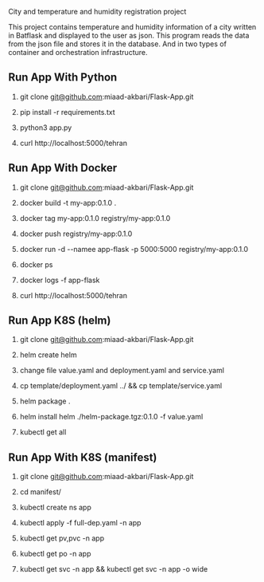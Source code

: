 City and temperature and humidity registration project

This project contains temperature and humidity information of a city written
 in Batflask and displayed to the user as json. This program reads the 
data from the json file and stores it in the database.
And in two types of container and orchestration infrastructure.

## Run App With Python 
1. git clone  git@github.com:miaad-akbari/Flask-App.git

2. pip install -r requirements.txt

3. python3 app.py

4. curl http://localhost:5000/tehran


## Run App With Docker

1. git clone  git@github.com:miaad-akbari/Flask-App.git

2. docker build -t my-app:0.1.0 .

3. docker tag my-app:0.1.0 registry/my-app:0.1.0

4. docker push registry/my-app:0.1.0

5. docker run -d --namee app-flask -p 5000:5000  registry/my-app:0.1.0

6. docker ps

7. docker logs -f app-flask

8. curl http://localhost:5000/tehran

## Run App K8S (helm)

1. git clone  git@github.com:miaad-akbari/Flask-App.git

2. helm create helm

3. change file value.yaml and deployment.yaml and service.yaml

4. cp template/deployment.yaml ../  && cp template/service.yaml

5. helm package .

6. helm install helm ./helm-package.tgz:0.1.0 -f value.yaml

7. kubectl get all


## Run App With K8S (manifest)

1. git clone  git@github.com:miaad-akbari/Flask-App.git

2. cd manifest/

3. kubectl create ns app

4. kubectl apply -f full-dep.yaml -n app

5. kubectl get pv,pvc -n app

6. kubectl get po -n app
 
7. kubectl get svc -n app  && kubectl get svc -n app -o wide


